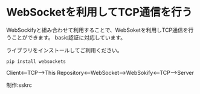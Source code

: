 # WebSocketを利用してTCP通信を行う
WebSockifyと組み合わせて利用することで、WebSoketを利用しTCP通信を行うことができます。
basic認証に対応しています。

ライブラリをインストールしてご利用ください。
```
pip install websockets
```

Client<--TCP-->This Repository<--WebSocket-->WebSokify<--TCP-->Server

制作:sskrc
